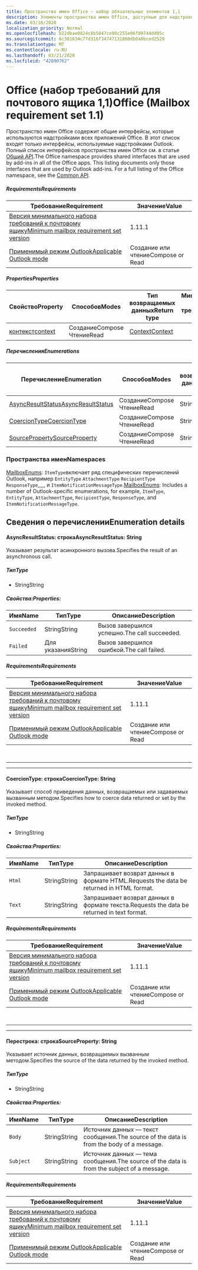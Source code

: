 ```yaml
---
title: Пространство имен Office — набор обязательных элементов 1,1
description: Элементы пространства имен Office, доступные для надстроек Outlook с помощью набора требований API почтовых ящиков 1,1.
ms.date: 03/18/2020
localization_priority: Normal
ms.openlocfilehash: b22dbae0824c8b5047ce90c255e06f09744dd05c
ms.sourcegitcommit: 6c381634c77d316f34747131860db0a0bced2529
ms.translationtype: MT
ms.contentlocale: ru-RU
ms.lasthandoff: 03/21/2020
ms.locfileid: "42890762"
---
```

# <a name="office-mailbox-requirement-set-11"></a><span data-ttu-id="e611e-103">Office (набор требований для почтового ящика 1,1)</span><span class="sxs-lookup"><span data-stu-id="e611e-103">Office (Mailbox requirement set 1.1)</span></span>

<span data-ttu-id="e611e-p101">Пространство имен Office содержит общие интерфейсы, которые используются надстройками всех приложений Office. В этот список входят только интерфейсы, используемые надстройками Outlook. Полный список интерфейсов пространства имен Office см. в статье [Общий API](/javascript/api/office).</span><span class="sxs-lookup"><span data-stu-id="e611e-p101">The Office namespace provides shared interfaces that are used by add-ins in all of the Office apps. This listing documents only those interfaces that are used by Outlook add-ins. For a full listing of the Office namespace, see the [Common API](/javascript/api/office).</span></span>

##### <a name="requirements"></a><span data-ttu-id="e611e-106">Requirements</span><span class="sxs-lookup"><span data-stu-id="e611e-106">Requirements</span></span>

|<span data-ttu-id="e611e-107">Требование</span><span class="sxs-lookup"><span data-stu-id="e611e-107">Requirement</span></span>| <span data-ttu-id="e611e-108">Значение</span><span class="sxs-lookup"><span data-stu-id="e611e-108">Value</span></span>|
|---|---|
|[<span data-ttu-id="e611e-109">Версия минимального набора требований к почтовому ящику</span><span class="sxs-lookup"><span data-stu-id="e611e-109">Minimum mailbox requirement set version</span></span>](../../requirement-sets/outlook-api-requirement-sets.md)| <span data-ttu-id="e611e-110">1.1</span><span class="sxs-lookup"><span data-stu-id="e611e-110">1.1</span></span>|
|[<span data-ttu-id="e611e-111">Применимый режим Outlook</span><span class="sxs-lookup"><span data-stu-id="e611e-111">Applicable Outlook mode</span></span>](../../../outlook/outlook-add-ins-overview.md#extension-points)| <span data-ttu-id="e611e-112">Создание или чтение</span><span class="sxs-lookup"><span data-stu-id="e611e-112">Compose or Read</span></span>|

##### <a name="properties"></a><span data-ttu-id="e611e-113">Properties</span><span class="sxs-lookup"><span data-stu-id="e611e-113">Properties</span></span>

| <span data-ttu-id="e611e-114">Свойство</span><span class="sxs-lookup"><span data-stu-id="e611e-114">Property</span></span> | <span data-ttu-id="e611e-115">Способов</span><span class="sxs-lookup"><span data-stu-id="e611e-115">Modes</span></span> | <span data-ttu-id="e611e-116">Тип возвращаемых данных</span><span class="sxs-lookup"><span data-stu-id="e611e-116">Return type</span></span> | <span data-ttu-id="e611e-117">Минимальные</span><span class="sxs-lookup"><span data-stu-id="e611e-117">Minimum</span></span><br><span data-ttu-id="e611e-118">набор требований</span><span class="sxs-lookup"><span data-stu-id="e611e-118">requirement set</span></span> |
|---|---|---|:---:|
| [<span data-ttu-id="e611e-119">контекст</span><span class="sxs-lookup"><span data-stu-id="e611e-119">context</span></span>](office.context.md) | <span data-ttu-id="e611e-120">Создание</span><span class="sxs-lookup"><span data-stu-id="e611e-120">Compose</span></span><br><span data-ttu-id="e611e-121">Чтение</span><span class="sxs-lookup"><span data-stu-id="e611e-121">Read</span></span> | [<span data-ttu-id="e611e-122">Context</span><span class="sxs-lookup"><span data-stu-id="e611e-122">Context</span></span>](/javascript/api/office/office.context?view=outlook-js-1.1) | [<span data-ttu-id="e611e-123">1.1</span><span class="sxs-lookup"><span data-stu-id="e611e-123">1.1</span></span>](../requirement-set-1.1/outlook-requirement-set-1.1.md) |

##### <a name="enumerations"></a><span data-ttu-id="e611e-124">Перечисления</span><span class="sxs-lookup"><span data-stu-id="e611e-124">Enumerations</span></span>

| <span data-ttu-id="e611e-125">Перечисление</span><span class="sxs-lookup"><span data-stu-id="e611e-125">Enumeration</span></span> | <span data-ttu-id="e611e-126">Способов</span><span class="sxs-lookup"><span data-stu-id="e611e-126">Modes</span></span> | <span data-ttu-id="e611e-127">Тип возвращаемых данных</span><span class="sxs-lookup"><span data-stu-id="e611e-127">Return type</span></span> | <span data-ttu-id="e611e-128">Минимальные</span><span class="sxs-lookup"><span data-stu-id="e611e-128">Minimum</span></span><br><span data-ttu-id="e611e-129">набор требований</span><span class="sxs-lookup"><span data-stu-id="e611e-129">requirement set</span></span> |
|---|---|---|:---:|
| [<span data-ttu-id="e611e-130">AsyncResultStatus</span><span class="sxs-lookup"><span data-stu-id="e611e-130">AsyncResultStatus</span></span>](#asyncresultstatus-string) | <span data-ttu-id="e611e-131">Создание</span><span class="sxs-lookup"><span data-stu-id="e611e-131">Compose</span></span><br><span data-ttu-id="e611e-132">Чтение</span><span class="sxs-lookup"><span data-stu-id="e611e-132">Read</span></span> | <span data-ttu-id="e611e-133">String</span><span class="sxs-lookup"><span data-stu-id="e611e-133">String</span></span> | [<span data-ttu-id="e611e-134">1.1</span><span class="sxs-lookup"><span data-stu-id="e611e-134">1.1</span></span>](../requirement-set-1.1/outlook-requirement-set-1.1.md) |
| [<span data-ttu-id="e611e-135">CoercionType</span><span class="sxs-lookup"><span data-stu-id="e611e-135">CoercionType</span></span>](#coerciontype-string) | <span data-ttu-id="e611e-136">Создание</span><span class="sxs-lookup"><span data-stu-id="e611e-136">Compose</span></span><br><span data-ttu-id="e611e-137">Чтение</span><span class="sxs-lookup"><span data-stu-id="e611e-137">Read</span></span> | <span data-ttu-id="e611e-138">String</span><span class="sxs-lookup"><span data-stu-id="e611e-138">String</span></span> | [<span data-ttu-id="e611e-139">1.1</span><span class="sxs-lookup"><span data-stu-id="e611e-139">1.1</span></span>](../requirement-set-1.1/outlook-requirement-set-1.1.md) |
| [<span data-ttu-id="e611e-140">SourceProperty</span><span class="sxs-lookup"><span data-stu-id="e611e-140">SourceProperty</span></span>](#sourceproperty-string) | <span data-ttu-id="e611e-141">Создание</span><span class="sxs-lookup"><span data-stu-id="e611e-141">Compose</span></span><br><span data-ttu-id="e611e-142">Чтение</span><span class="sxs-lookup"><span data-stu-id="e611e-142">Read</span></span> | <span data-ttu-id="e611e-143">String</span><span class="sxs-lookup"><span data-stu-id="e611e-143">String</span></span> | [<span data-ttu-id="e611e-144">1.1</span><span class="sxs-lookup"><span data-stu-id="e611e-144">1.1</span></span>](../requirement-set-1.1/outlook-requirement-set-1.1.md) |

### <a name="namespaces"></a><span data-ttu-id="e611e-145">Пространства имен</span><span class="sxs-lookup"><span data-stu-id="e611e-145">Namespaces</span></span>

<span data-ttu-id="e611e-146">[MailboxEnums](/javascript/api/outlook/office.mailboxenums.attachmentcontentformat?view=outlook-js-1.1): `ItemType`включает ряд специфических перечислений Outlook, например `EntityType` `AttachmentType` `RecipientType` `ResponseType`,,,,, и `ItemNotificationMessageType`.</span><span class="sxs-lookup"><span data-stu-id="e611e-146">[MailboxEnums](/javascript/api/outlook/office.mailboxenums.attachmentcontentformat?view=outlook-js-1.1): Includes a number of Outlook-specific enumerations, for example, `ItemType`, `EntityType`, `AttachmentType`, `RecipientType`, `ResponseType`, and `ItemNotificationMessageType`.</span></span>

## <a name="enumeration-details"></a><span data-ttu-id="e611e-147">Сведения о перечислении</span><span class="sxs-lookup"><span data-stu-id="e611e-147">Enumeration details</span></span>

#### <a name="asyncresultstatus-string"></a><span data-ttu-id="e611e-148">AsyncResultStatus: строка</span><span class="sxs-lookup"><span data-stu-id="e611e-148">AsyncResultStatus: String</span></span>

<span data-ttu-id="e611e-149">Указывает результат асинхронного вызова.</span><span class="sxs-lookup"><span data-stu-id="e611e-149">Specifies the result of an asynchronous call.</span></span>

##### <a name="type"></a><span data-ttu-id="e611e-150">Тип</span><span class="sxs-lookup"><span data-stu-id="e611e-150">Type</span></span>

*   <span data-ttu-id="e611e-151">String</span><span class="sxs-lookup"><span data-stu-id="e611e-151">String</span></span>

##### <a name="properties"></a><span data-ttu-id="e611e-152">Свойства:</span><span class="sxs-lookup"><span data-stu-id="e611e-152">Properties:</span></span>

|<span data-ttu-id="e611e-153">Имя</span><span class="sxs-lookup"><span data-stu-id="e611e-153">Name</span></span>| <span data-ttu-id="e611e-154">Тип</span><span class="sxs-lookup"><span data-stu-id="e611e-154">Type</span></span>| <span data-ttu-id="e611e-155">Описание</span><span class="sxs-lookup"><span data-stu-id="e611e-155">Description</span></span>|
|---|---|---|
|`Succeeded`| <span data-ttu-id="e611e-156">String</span><span class="sxs-lookup"><span data-stu-id="e611e-156">String</span></span>|<span data-ttu-id="e611e-157">Вызов завершился успешно.</span><span class="sxs-lookup"><span data-stu-id="e611e-157">The call succeeded.</span></span>|
|`Failed`| <span data-ttu-id="e611e-158">Для указания</span><span class="sxs-lookup"><span data-stu-id="e611e-158">String</span></span>|<span data-ttu-id="e611e-159">Вызов завершился ошибкой.</span><span class="sxs-lookup"><span data-stu-id="e611e-159">The call failed.</span></span>|

##### <a name="requirements"></a><span data-ttu-id="e611e-160">Requirements</span><span class="sxs-lookup"><span data-stu-id="e611e-160">Requirements</span></span>

|<span data-ttu-id="e611e-161">Требование</span><span class="sxs-lookup"><span data-stu-id="e611e-161">Requirement</span></span>| <span data-ttu-id="e611e-162">Значение</span><span class="sxs-lookup"><span data-stu-id="e611e-162">Value</span></span>|
|---|---|
|[<span data-ttu-id="e611e-163">Версия минимального набора требований к почтовому ящику</span><span class="sxs-lookup"><span data-stu-id="e611e-163">Minimum mailbox requirement set version</span></span>](../../requirement-sets/outlook-api-requirement-sets.md)| <span data-ttu-id="e611e-164">1.1</span><span class="sxs-lookup"><span data-stu-id="e611e-164">1.1</span></span>|
|[<span data-ttu-id="e611e-165">Применимый режим Outlook</span><span class="sxs-lookup"><span data-stu-id="e611e-165">Applicable Outlook mode</span></span>](../../../outlook/outlook-add-ins-overview.md#extension-points)| <span data-ttu-id="e611e-166">Создание или чтение</span><span class="sxs-lookup"><span data-stu-id="e611e-166">Compose or Read</span></span>|

<br>

---
---

#### <a name="coerciontype-string"></a><span data-ttu-id="e611e-167">CoercionType: строка</span><span class="sxs-lookup"><span data-stu-id="e611e-167">CoercionType: String</span></span>

<span data-ttu-id="e611e-168">Указывает способ приведения данных, возвращаемых или задаваемых вызванным методом.</span><span class="sxs-lookup"><span data-stu-id="e611e-168">Specifies how to coerce data returned or set by the invoked method.</span></span>

##### <a name="type"></a><span data-ttu-id="e611e-169">Тип</span><span class="sxs-lookup"><span data-stu-id="e611e-169">Type</span></span>

*   <span data-ttu-id="e611e-170">String</span><span class="sxs-lookup"><span data-stu-id="e611e-170">String</span></span>

##### <a name="properties"></a><span data-ttu-id="e611e-171">Свойства:</span><span class="sxs-lookup"><span data-stu-id="e611e-171">Properties:</span></span>

|<span data-ttu-id="e611e-172">Имя</span><span class="sxs-lookup"><span data-stu-id="e611e-172">Name</span></span>| <span data-ttu-id="e611e-173">Тип</span><span class="sxs-lookup"><span data-stu-id="e611e-173">Type</span></span>| <span data-ttu-id="e611e-174">Описание</span><span class="sxs-lookup"><span data-stu-id="e611e-174">Description</span></span>|
|---|---|---|
|`Html`| <span data-ttu-id="e611e-175">String</span><span class="sxs-lookup"><span data-stu-id="e611e-175">String</span></span>|<span data-ttu-id="e611e-176">Запрашивает возврат данных в формате HTML.</span><span class="sxs-lookup"><span data-stu-id="e611e-176">Requests the data be returned in HTML format.</span></span>|
|`Text`| <span data-ttu-id="e611e-177">String</span><span class="sxs-lookup"><span data-stu-id="e611e-177">String</span></span>|<span data-ttu-id="e611e-178">Запрашивает возврат данных в формате текста.</span><span class="sxs-lookup"><span data-stu-id="e611e-178">Requests the data be returned in text format.</span></span>|

##### <a name="requirements"></a><span data-ttu-id="e611e-179">Requirements</span><span class="sxs-lookup"><span data-stu-id="e611e-179">Requirements</span></span>

|<span data-ttu-id="e611e-180">Требование</span><span class="sxs-lookup"><span data-stu-id="e611e-180">Requirement</span></span>| <span data-ttu-id="e611e-181">Значение</span><span class="sxs-lookup"><span data-stu-id="e611e-181">Value</span></span>|
|---|---|
|[<span data-ttu-id="e611e-182">Версия минимального набора требований к почтовому ящику</span><span class="sxs-lookup"><span data-stu-id="e611e-182">Minimum mailbox requirement set version</span></span>](../../requirement-sets/outlook-api-requirement-sets.md)| <span data-ttu-id="e611e-183">1.1</span><span class="sxs-lookup"><span data-stu-id="e611e-183">1.1</span></span>|
|[<span data-ttu-id="e611e-184">Применимый режим Outlook</span><span class="sxs-lookup"><span data-stu-id="e611e-184">Applicable Outlook mode</span></span>](../../../outlook/outlook-add-ins-overview.md#extension-points)| <span data-ttu-id="e611e-185">Создание или чтение</span><span class="sxs-lookup"><span data-stu-id="e611e-185">Compose or Read</span></span>|

<br>

---
---

#### <a name="sourceproperty-string"></a><span data-ttu-id="e611e-186">Перестрока: строка</span><span class="sxs-lookup"><span data-stu-id="e611e-186">SourceProperty: String</span></span>

<span data-ttu-id="e611e-187">Указывает источник данных, возвращаемых вызванным методом.</span><span class="sxs-lookup"><span data-stu-id="e611e-187">Specifies the source of the data returned by the invoked method.</span></span>

##### <a name="type"></a><span data-ttu-id="e611e-188">Тип</span><span class="sxs-lookup"><span data-stu-id="e611e-188">Type</span></span>

*   <span data-ttu-id="e611e-189">String</span><span class="sxs-lookup"><span data-stu-id="e611e-189">String</span></span>

##### <a name="properties"></a><span data-ttu-id="e611e-190">Свойства:</span><span class="sxs-lookup"><span data-stu-id="e611e-190">Properties:</span></span>

|<span data-ttu-id="e611e-191">Имя</span><span class="sxs-lookup"><span data-stu-id="e611e-191">Name</span></span>| <span data-ttu-id="e611e-192">Тип</span><span class="sxs-lookup"><span data-stu-id="e611e-192">Type</span></span>| <span data-ttu-id="e611e-193">Описание</span><span class="sxs-lookup"><span data-stu-id="e611e-193">Description</span></span>|
|---|---|---|
|`Body`| <span data-ttu-id="e611e-194">String</span><span class="sxs-lookup"><span data-stu-id="e611e-194">String</span></span>|<span data-ttu-id="e611e-195">Источник данных — текст сообщения.</span><span class="sxs-lookup"><span data-stu-id="e611e-195">The source of the data is from the body of a message.</span></span>|
|`Subject`| <span data-ttu-id="e611e-196">String</span><span class="sxs-lookup"><span data-stu-id="e611e-196">String</span></span>|<span data-ttu-id="e611e-197">Источник данных — тема сообщения.</span><span class="sxs-lookup"><span data-stu-id="e611e-197">The source of the data is from the subject of a message.</span></span>|

##### <a name="requirements"></a><span data-ttu-id="e611e-198">Requirements</span><span class="sxs-lookup"><span data-stu-id="e611e-198">Requirements</span></span>

|<span data-ttu-id="e611e-199">Требование</span><span class="sxs-lookup"><span data-stu-id="e611e-199">Requirement</span></span>| <span data-ttu-id="e611e-200">Значение</span><span class="sxs-lookup"><span data-stu-id="e611e-200">Value</span></span>|
|---|---|
|[<span data-ttu-id="e611e-201">Версия минимального набора требований к почтовому ящику</span><span class="sxs-lookup"><span data-stu-id="e611e-201">Minimum mailbox requirement set version</span></span>](../../requirement-sets/outlook-api-requirement-sets.md)| <span data-ttu-id="e611e-202">1.1</span><span class="sxs-lookup"><span data-stu-id="e611e-202">1.1</span></span>|
|[<span data-ttu-id="e611e-203">Применимый режим Outlook</span><span class="sxs-lookup"><span data-stu-id="e611e-203">Applicable Outlook mode</span></span>](../../../outlook/outlook-add-ins-overview.md#extension-points)| <span data-ttu-id="e611e-204">Создание или чтение</span><span class="sxs-lookup"><span data-stu-id="e611e-204">Compose or Read</span></span>|